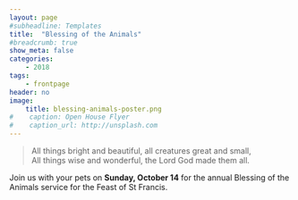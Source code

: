 ```yaml
---
layout: page
#subheadline: Templates
title:  "Blessing of the Animals"
#breadcrumb: true
show_meta: false
categories:
    - 2018
tags:
    - frontpage
header: no
image:
    title: blessing-animals-poster.png
#    caption: Open House Flyer
#    caption_url: http://unsplash.com
---
```

> All things bright and beautiful, all creatures great and small,<br>All things wise and wonderful, the Lord God made them all.

Join us with your pets on <b>Sunday, October 14</b> for the annual Blessing of the Animals service for the Feast of St Francis.
